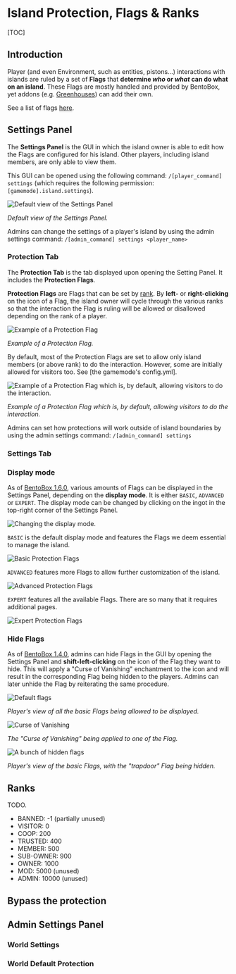 # Island Protection, Flags & Ranks

[TOC]

## Introduction
Player (and even Environment, such as entities, pistons...) interactions with islands are ruled by a set of **Flags** that **determine *who* or *what* can do what on an island**. These Flags are mostly handled and provided by BentoBox, yet addons (e.g. [Greenhouses](https://github.com/BentoBoxWorld/Greenhouses)) can add their own.

See a list of flags [here](https://github.com/BentoBoxWorld/BentoBox/wiki/Flags).

## Settings Panel

The **Settings Panel** is the GUI in which the island owner is able to edit how the Flags are configured for his island. Other players, including island members, are only able to view them.

This GUI can be opened using the following command: `/[player_command] settings` (which requires the following permission: `[gamemode].island.settings`).

![Default view of the Settings Panel](https://user-images.githubusercontent.com/20014332/80591492-1689c100-8a1e-11ea-9a59-c55f35ab6ad9.png)

*Default view of the Settings Panel.*

Admins can change the settings of a player's island by using the admin settings command: `/[admin_command] settings <player_name>`

### Protection Tab

The **Protection Tab** is the tab displayed upon opening the Setting Panel. It includes the **Protection Flags**.

**Protection Flags** are Flags that can be set by [rank](https://github.com/BentoBoxWorld/BentoBox/wiki/Island-Protection,-Flags-&-Ranks#ranks). By **left-** or **right-clicking** on the icon of a Flag, the island owner will cycle through the various ranks so that the interaction the Flag is ruling will be allowed or disallowed depending on the rank of a player.

![Example of a Protection Flag](https://user-images.githubusercontent.com/20014332/62974085-b31c1c80-be17-11e9-8b27-2fd4bf54ae87.png)

*Example of a Protection Flag.*

By default, most of the Protection Flags are set to allow only island members (or above rank) to do the interaction. However, some are initially allowed for visitors too. See [the gamemode's config.yml].

![Example of a Protection Flag which is, by default, allowing visitors to do the interaction.](https://user-images.githubusercontent.com/20014332/62974359-553c0480-be18-11e9-8679-0033fd8bf8bd.png)

*Example of a Protection Flag which is, by default, allowing visitors to do the interaction.*

Admins can set how protections will work outside of island boundaries by using the admin settings command: `/[admin_command] settings`

### Settings Tab

### Display mode

As of [BentoBox 1.6.0](https://github.com/BentoBoxWorld/BentoBox/releases/tag/1.6.0), various amounts of Flags can be displayed in the Settings Panel, depending on the **display mode**.
It is either `BASIC`, `ADVANCED` or `EXPERT`.
The display mode can be changed by clicking on the ingot in the top-right corner of the Settings Panel.

![Changing the display mode](https://user-images.githubusercontent.com/20014332/80592558-f0652080-8a1f-11ea-9b7a-eaf3d585b753.png).

`BASIC` is the default display mode and features the Flags we deem essential to manage the island.

![Basic Protection Flags](https://user-images.githubusercontent.com/20014332/80592424-b98f0a80-8a1f-11ea-94f5-3b2246b6ae61.png)

`ADVANCED` features more Flags to allow further customization of the island.

![Advanced Protection Flags](https://user-images.githubusercontent.com/20014332/80592698-24d8dc80-8a20-11ea-93d5-3b1b8dbcd18d.png)

`EXPERT` features all the available Flags. There are so many that it requires additional pages.

![Expert Protection Flags](https://user-images.githubusercontent.com/20014332/80592793-4df96d00-8a20-11ea-891e-8833578642e4.png)

### Hide Flags

As of [BentoBox 1.4.0](https://github.com/BentoBoxWorld/BentoBox/releases/tag/1.4.0), admins can hide Flags in the GUI by opening the Settings Panel and **shift-left-clicking** on the icon of the Flag they want to hide.
This will apply a "Curse of Vanishing" enchantment to the icon and will result in the corresponding Flag being hidden to the players.
Admins can later unhide the Flag by reiterating the same procedure.

![Default flags](https://user-images.githubusercontent.com/20014332/80591609-45a03280-8a1e-11ea-9e37-4725d62cdb3c.png)

*Player's view of all the basic Flags being allowed to be displayed.*

![Curse of Vanishing](https://user-images.githubusercontent.com/20014332/80591692-6799b500-8a1e-11ea-9ab8-e076f47d2220.png)

*The "Curse of Vanishing" being applied to one of the Flag.*

![A bunch of hidden flags](https://user-images.githubusercontent.com/20014332/80591757-839d5680-8a1e-11ea-8864-83b09252a7b9.png)

*Player's view of the basic Flags, with the "trapdoor" Flag being hidden.*

## Ranks

TODO.

* BANNED: -1 (partially unused)
* VISITOR: 0
* COOP: 200
* TRUSTED: 400
* MEMBER: 500
* SUB-OWNER: 900
* OWNER: 1000
* MOD: 5000 (unused)
* ADMIN: 10000 (unused)

## Bypass the protection

## Admin Settings Panel

### World Settings

### World Default Protection